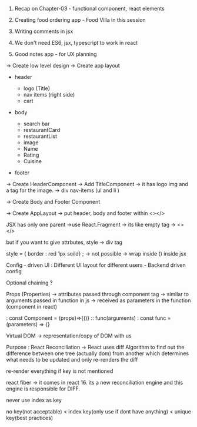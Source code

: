 1. Recap on Chapter-03 - functional component, react elements

2. Creating food ordering app - Food Villa in this session

3. Writing comments in jsx

4. We don't need ES6, jsx, typescript to work in react

5. Good notes app - for UX planning

-> Create low level design -> Create app layout

- header
    - logo (Title)
    - nav items (right side)
    - cart

- body
    - search bar
    - restaurantCard
    - restaurantList
    - image
    - Name
    - Rating
    - Cuisine
- footer

-> Create HeaderComponent -> Add TitleComponent -> it has logo img and a tag for the image. -> div nav-items (ul and li )

-> Create Body and Footer Component

-> Create AppLayout -> put header, body and footer within <></>

JSX has only one parent ->use React.Fragment -> its like empty tag -> <> </>

but if you want to give attrbutes, style -> div tag

style = { border : red 1px soild} ; -> not possible -> wrap inside () inside jsx

Config - driven UI : Different UI layout for different users - Backend driven config

Optional chaining ?

Props (Properties) -> attributes passed through component tag -> similar to arguments passed in function in js -> received as parameters in the function (component in react)

: const Component = (props)=>{()} :: func(arguments) : const func = (parameters) => {}

Virtual DOM -> representation/copy of DOM with us

Purpose : React Reconciliation -> React uses diff Algorithm to find out the difference between one tree (actually dom) from another which determines what needs to be updated and only re-renders the diff

re-render everything if key is not mentioned

react fiber -> it comes in react 16. its a new reconciliation engine and this engine is responsible for DIFF.

never use index as key

no key(not acceptable) < index key(only use if dont have anything) < unique key(best practices)